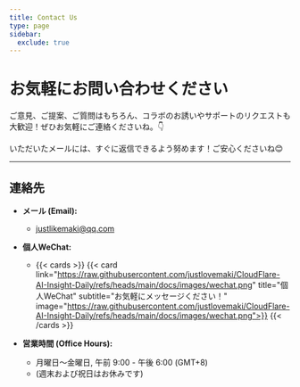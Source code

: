 ```yaml
---
title: Contact Us
type: page
sidebar:
  exclude: true
---
```

# お気軽にお問い合わせください

ご意見、ご提案、ご質問はもちろん、コラボのお誘いやサポートのリクエストも大歓迎！ぜひお気軽にご連絡くださいね。👇

いただいたメールには、すぐに返信できるよう努めます！ご安心くださいね😊

---

## **連絡先**

*   **メール (Email):**
    *   [justlikemaki@qq.com](mailto:justlikemaki@qq.com)

*   **個人WeChat:**
    *   {{< cards >}}
        {{< card link="https://raw.githubusercontent.com/justlovemaki/CloudFlare-AI-Insight-Daily/refs/heads/main/docs/images/wechat.png" title="個人WeChat" subtitle="お気軽にメッセージください！" image="https://raw.githubusercontent.com/justlovemaki/CloudFlare-AI-Insight-Daily/refs/heads/main/docs/images/wechat.png">}}
        {{< /cards >}}

*   **営業時間 (Office Hours):**
    *   月曜日〜金曜日, 午前 9:00 - 午後 6:00 (GMT+8)
    *   (週末および祝日はお休みです)